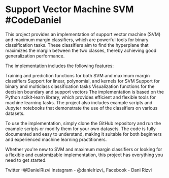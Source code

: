 # Support Vector Machine SVM #CodeDaniel
This project provides an implementation of support vector machine (SVM) and maximum margin classifiers, which are powerful tools for binary classification tasks. These classifiers aim to find the hyperplane that maximizes the margin between the two classes, thereby achieving good generalization performance.

The implementation includes the following features:

Training and prediction functions for both SVM and maximum margin classifiers
Support for linear, polynomial, and kernels for SVM
Support for binary and multiclass classification tasks
Visualization functions for the decision boundary and support vectors
The implementation is based on the Python scikit-learn library, which provides efficient and flexible tools for machine learning tasks. The project also includes example scripts and Jupyter notebooks that demonstrate the use of the classifiers on various datasets.

To use the implementation, simply clone the GitHub repository and run the example scripts or modify them for your own datasets. The code is fully documented and easy to understand, making it suitable for both beginners and experienced machine learning practitioners.

Whether you're new to SVM and maximum margin classifiers or looking for a flexible and customizable implementation, this project has everything you need to get started.

Twitter -@DanielRizvi Instagram - @danielrizvi_ Facebook - Dani Rizvi



